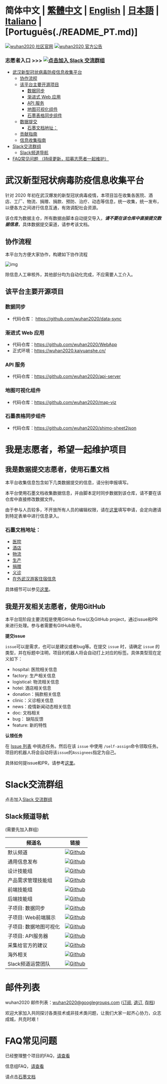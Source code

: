 # 简体中文 | [繁體中文](./README_TW.md) | [English](./README_EN.md) | [日本語](./README_JP.md) | [Italiano](./README_IT.md) | [Português(./README_PT.md)] <!-- omit in toc -->

[![wuhan2020 社区官网](https://img.shields.io/badge/wuhan2020-社区官网-green.svg?style=for-the-badge&colorB=red)](http://community.wuhan2020.org.cn/zh-cn)
[![wuhan2020 官方公告](https://img.shields.io/badge/wuhan2020-官方公告-green.svg?style=for-the-badge&colorB=red)](http://community.wuhan2020.org.cn/zh-cn/blog/wuhan2020-official-announcement.html)

### 志愿者入口        >>> [![点击加入 Slack 交流群组](https://img.shields.io/badge/slack-join-orange.svg)](https://join.slack.com/t/wuhan2020/shared_invite/enQtOTQxMTU4MzgyNTYwLWIxMTMyNWI4NWE2YTk3NGRjZGJhMjUzNmJhMjg1MDQ3OTEzNDE5NGY4MWFhMjRlYWU4MmE3ZGQyOGU4N2YwMzY)


- [武汉新型冠状病毒防疫信息收集平台](#%e6%ad%a6%e6%b1%89%e6%96%b0%e5%9e%8b%e5%86%a0%e7%8a%b6%e7%97%85%e6%af%92%e9%98%b2%e7%96%ab%e4%bf%a1%e6%81%af%e6%94%b6%e9%9b%86%e5%b9%b3%e5%8f%b0)
  - [协作流程](#%e5%8d%8f%e4%bd%9c%e6%b5%81%e7%a8%8b)
  - [该平台主要开源项目](#%e8%af%a5%e5%b9%b3%e5%8f%b0%e4%b8%bb%e8%a6%81%e5%bc%80%e6%ba%90%e9%a1%b9%e7%9b%ae)
    - [数据同步](#%e6%95%b0%e6%8d%ae%e5%90%8c%e6%ad%a5)
    - [渐进式 Web 应用](#%e6%b8%90%e8%bf%9b%e5%bc%8f-web-%e5%ba%94%e7%94%a8)
    - [API 服务](#api-%e6%9c%8d%e5%8a%a1)
    - [地图可视化组件](#%e5%9c%b0%e5%9b%be%e5%8f%af%e8%a7%86%e5%8c%96%e7%bb%84%e4%bb%b6)
    - [石墨表格同步组件](#%e7%9f%b3%e5%a2%a8%e8%a1%a8%e6%a0%bc%e5%90%8c%e6%ad%a5%e7%bb%84%e4%bb%b6)
  - [数据提交](#%e6%95%b0%e6%8d%ae%e6%8f%90%e4%ba%a4)
    - [石墨文档地址：](#%e7%9f%b3%e5%a2%a8%e6%96%87%e6%a1%a3%e5%9c%b0%e5%9d%80)
  - [贡献指南](#%e8%b4%a1%e7%8c%ae%e6%8c%87%e5%8d%97)
  - [信息收集指南](#%e4%bf%a1%e6%81%af%e6%94%b6%e9%9b%86%e6%8c%87%e5%8d%97)
- [Slack交流群组](#slack%e4%ba%a4%e6%b5%81%e7%be%a4%e7%bb%84)
  - [Slack频道导航](#slack%e9%a2%91%e9%81%93%e5%af%bc%e8%88%aa)
- [FAQ常见问题 （持续更新，招募志愿者一起维护）](#faq%e5%b8%b8%e8%a7%81%e9%97%ae%e9%a2%98-%e6%8c%81%e7%bb%ad%e6%9b%b4%e6%96%b0%e6%8b%9b%e5%8b%9f%e5%bf%97%e6%84%bf%e8%80%85%e4%b8%80%e8%b5%b7%e7%bb%b4%e6%8a%a4)

# 武汉新型冠状病毒防疫信息收集平台

针对 2020 年初在武汉爆发的新型冠状病毒疫情，本项目旨在收集各医院、酒店、工厂、物流、捐赠、捐款、预防、治疗、动态等信息，统一收集，统一发布，以便各方之间进行信息互通，有效调配社会资源。

该仓库为数据主仓，所有数据由脚本自动提交导入，**_请不要在该仓库中直接提交数据信息_**，具体数据提交渠道，请参考该文档。

## 协作流程

本平台为方便大家协作，构建如下协作流程

![img](http://www.plantuml.com/plantuml/png/RP31Jkf068NtynIJkMiImf85uQxGdT4d6DfH6akRj5EDEqb4H2MO420HerOn4arQZT5e0NcPcIckU0NR3bqOtJKzttyotodQ55lKgUg0QbGdSDUfO2ENpMKXRxNPz4AyriBH2G1OeQO57PjODiGsHABx95gUQ9-npy5ylxwO7B7nc4sxB0WMaoQ2_zQ92XHJrub2DTEmeLtHgcPo6bwzy9kHw3M4UukMnTXHDPgat7F5zJkVzSN1B2gEcaeM8GPGCSLbR1EufT6AKqxOaaPNea_v5ZRkyA23036eHlTW6IlRn50Jxl_QAjmWrWwnqhgKshHCWwOORxR2H__B_GW7tjz2G0wGAKYTF4HivegQ7-yG316G6fbVUMpaNI8WHuXpQH41Cf8Ozyv5_stUUE378-vFUFqE0I39-2XrogVpIrwIop_n0gbwfY3zVfoq_Vdz8J_jyUTkE0mGA4QfKzM_0G00)

除信息人工审核外，其他部分均为自动化完成，不应需要人工介入。

## 该平台主要开源项目

### 数据同步

- 代码仓库： https://github.com/wuhan2020/data-sync

### 渐进式 Web 应用

- 代码仓库：https://github.com/wuhan2020/WebApp
- 正式环境：https://wuhan2020.kaiyuanshe.cn/

### API 服务

- 代码仓库：https://github.com/wuhan2020/api-server

### 地图可视化组件

- 代码仓库：https://github.com/wuhan2020/map-viz

### 石墨表格同步组件

- 代码仓库：https://github.com/wuhan2020/shimo-sheet2json

# 我是志愿者，希望一起维护项目
## 我是数据提交志愿者，使用石墨文档

本平台收集信息包含如下几类数据提交的信息，请分别申报填写。

本平台使用石墨文档收集数据信息，并由脚本定时同步数据到该仓库，请不要在该仓库中直接修改数据文件。

由于参与人员较多，不开放所有人员的编辑权限，请在[这里](https://shimo.im/forms/YVJkGrGCWwQPTpqY/fill)填写申请，会定向邀请到特定表单中进行信息录入。

### 石墨文档地址：

- [医院](https://shimo.im/sheets/q6WP3DpKKgVW63Pr/4WbFN/ )
- [酒店](https://shimo.im/sheets/Hd9C3QytrJK3RWxG/z1rye/)
- [物流](https://shimo.im/sheets/RTHXp3ghtKXY3GcC/MODOC/)
- [生产](https://shimo.im/sheets/pchvJ6ddyRHHdXtv/MODOC/)
- [捐赠](https://shimo.im/sheets/W3gxW6cwkYTDY6DD/)
- [义诊](https://shimo.im/sheets/JgXjYCJJTRQxJ3GP/MODOC/)
- [在外武汉游客住宿信息](https://shimo.im/sheets/pdHRcXyKqJdqPyGJ/MODOC/)

具体细节可以参见[这里](https://community.wuhan2020.org.cn/zh-cn/docs/dev/contributing.html)。

## 我是开发相关志愿者，使用GitHub

本平台现阶段主要流程是使用GitHub flow以及GitHub project，通过issue和PR来进行处理。参与者需要有GitHub账号。

**提交issue**

`issue`可以是需求，也可以是建议或者bug等。在提交 `issue` 时，请确定 `issue` 的类型，并在标题中注明，项目的机器人将会自动打上对应的标签。具体类型现在定义如下：

- hospital: 医院相关信息
- factory: 生产相关信息
- logistical: 物流相关信息
- hotel: 酒店相关信息
- donation：捐款相关信息
- clinic：义诊相关信息
- news：疫情新闻动态相关信息
- doc: 文档相关
- bug： 缺陷反馈
- feature: 新的特性

**认领任务**

在 [Issue 列表](https://github.com/wuhan2020/wuhan2020/issues) 中挑选任务。然后在该 `issue` 中使用 `/self-assign`命令领取任务。项目的机器人将会自动将该`issue`的`Assignees`指定为自己。

具体如何提issue和PR，请参考[这里](./CONTRIBUTING.md)。


# Slack交流群组
点击加入[Slack 交流群组](https://join.slack.com/t/wuhan2020/shared_invite/enQtOTQxMTU4MzgyNTYwLWIxMTMyNWI4NWE2YTk3NGRjZGJhMjUzNmJhMjg1MDQ3OTEzNDE5NGY4MWFhMjRlYWU4MmE3ZGQyOGU4N2YwMzY)

## Slack频道导航

(需要先加入群组)

| 频道名     | 链接      |
|-----------|----------|
| 默认频道               | [![Github](https://img.shields.io/badge/Slack%20Channel-%23anti--2019--ncov-green.svg?style=flat-square&colorB=blue)](https://app.slack.com/client/TT5U1VCPQ/CSS83MZUK)              |
| 通用信息发布           | [![Github](https://img.shields.io/badge/Slack%20Channel-%23general-green.svg?style=flat-square&colorB=blue)](https://app.slack.com/client/TT5U1VCPQ/CSTGKFRCH)                       |
| 设计技能组             | [![Github](https://img.shields.io/badge/Slack%20Channel-%23team--designer-green.svg?style=flat-square&colorB=blue)](https://app.slack.com/client/TT5U1VCPQ/CT70SHJQ0)                |
| 产品需求管理技能组     | [![Github](https://img.shields.io/badge/Slack%20Channel-%23team--requirement--management-green.svg?style=flat-square&colorB=blue)](https://app.slack.com/client/TT5U1VCPQ/CT99VDWS2) |
| 前端技能组             | [![Github](https://img.shields.io/badge/Slack%20Channel-%23team--frontend-green.svg?style=flat-square&colorB=blue)](https://app.slack.com/client/TT5U1VCPQ/CT93L48H5)                |
| 后端技能组             | [![Github](https://img.shields.io/badge/Slack%20Channel-%23team--backend-green.svg?style=flat-square&colorB=blue)](https://app.slack.com/client/TT5U1VCPQ/CT93MCEJK)                 |
| 子项目: 数据同步       | [![Github](https://img.shields.io/badge/Slack%20Channel-%23proj--data--sync-green.svg?style=flat-square&colorB=blue)](https://app.slack.com/client/TT5U1VCPQ/CT4AV807P)              |
| 子项目: Web前端展示    | [![Github](https://img.shields.io/badge/Slack%20Channel-%23proj--front--pages-green.svg?style=flat-square&colorB=blue)](https://app.slack.com/client/TT5U1VCPQ/CSTPXN533)            |
| 子项目: 数据地图可视化 | [![Github](https://img.shields.io/badge/Slack%20Channel-%23proj--map--visualization-green.svg?style=flat-square&colorB=blue)](https://app.slack.com/client/TT5U1VCPQ/CT6HW3X8E)      |
| 子项目: API服务器      | [![Github](https://img.shields.io/badge/Slack%20Channel-%23api--server-green.svg?style=flat-square&colorB=blue)](https://app.slack.com/client/TT5U1VCPQ/CT3V5CDKJ)                   |
| 采集给官方的建议       | [![Github](https://img.shields.io/badge/Slack%20Channel-%23help--advisement-green.svg?style=flat-square&colorB=blue)](https://app.slack.com/client/TT5U1VCPQ/CT7AABP53)              |
| 海外相关               | [![Github](https://img.shields.io/badge/Slack%20Channel-%23team--overseas-green.svg?style=flat-square&colorB=blue)](https://app.slack.com/client/TT5U1VCPQ/CTAM5R65U)                |
| Slack频道运营团队      | [![Github](https://img.shields.io/badge/Slack%20Channel-%23proj--operation-green.svg?style=flat-square&colorB=blue)](https://app.slack.com/client/TT5U1VCPQ/CSX1X74M9)               |

# 邮件列表

wuhan2020 邮件列表：[wuhan2020@googlegroups.com](https://groups.google.com/forum/#!forum/wuhan2020) ([订阅](mailto:wuhan2020+subscribe@googlegroups.com), [退订](mailto:wuhan2020+unsubscribe@googlegroups.com), [存档](https://groups.google.com/forum/#!forum/wuhan2020))

欢迎大家加入共同探讨各类技术或非技术类问题，让我们大家一起齐心协力，众志成城，共克时艰！

# FAQ常见问题

已经整理整个项目的FAQ，[请查看](https://community.wuhan2020.org.cn/zh-cn/docs/overview/faq.html)

信息组FAQ，[请查看](https://shimo.im/docs/JqX9CvrqphPV9T3J/)

请点击[石墨文档](https://shimo.im/docs/DdWvXvtvpxrqrJ83)
